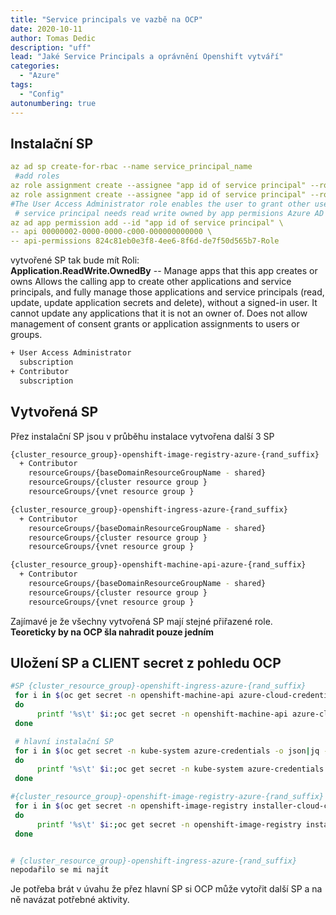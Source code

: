 ```yaml
---
title: "Service principals ve vazbě na OCP"
date: 2020-10-11
author: Tomas Dedic
description: "uff"
lead: "Jaké Service Principals a oprávnění Openshift vytváří"
categories:
  - "Azure"
tags:
  - "Config"
autonumbering: true
---
```


## Instalační SP
```yaml
az ad sp create-for-rbac --name service_principal_name
 #add roles
az role assignment create --assignee "app id of service principal" --role Contributor --output none
az role assignment create --assignee "app id of service principal" --role "User Access Administrator" --output none
#The User Access Administrator role enables the user to grant other users access to Azure resources
 # service principal needs read write owned by app permisions Azure AD graph
az ad app permission add --id "app id of service principal" \
-- api 00000002-0000-0000-c000-000000000000 \
-- api-permissions 824c81eb0e3f8-4ee6-8f6d-de7f50d565b7-Role
```

vytvořené SP tak bude mít Roli:  
**Application.ReadWrite.OwnedBy** --	Manage apps that this app creates or owns	Allows the calling app to create other applications and service principals, and fully manage those applications and service principals (read, update, update application secrets and delete), without a signed-in user. It cannot update any applications that it is not an owner of. Does not allow management of consent grants or application assignments to users or groups.
```sh
+ User Access Administrator
  subscription
+ Contributor
  subscription
```
## Vytvořená SP
Přez instalační SP jsou v průběhu instalace vytvořena další 3 SP

```sh
{cluster_resource_group}-openshift-image-registry-azure-{rand_suffix}
  + Contributor
    resourceGroups/{baseDomainResourceGroupName - shared}
    resourceGroups/{cluster resource group }
    resourceGroups/{vnet resource group }

{cluster_resource_group}-openshift-ingress-azure-{rand_suffix}
  + Contributor
    resourceGroups/{baseDomainResourceGroupName - shared}
    resourceGroups/{cluster resource group }
    resourceGroups/{vnet resource group }

{cluster_resource_group}-openshift-machine-api-azure-{rand_suffix}
  + Contributor
    resourceGroups/{baseDomainResourceGroupName - shared}
    resourceGroups/{cluster resource group }
    resourceGroups/{vnet resource group }
```

Zajímavé je že všechny vytvořená SP mají stejné přiřazené role.  
**Teoreticky by na OCP šla nahradit pouze jedním**

## Uložení SP a CLIENT secret z pohledu OCP
```sh
#SP {cluster_resource_group}-openshift-ingress-azure-{rand_suffix}
 for i in $(oc get secret -n openshift-machine-api azure-cloud-credentials -o json|jq -r '.data |keys []')
 do
      printf '%s\t' $i:;oc get secret -n openshift-machine-api azure-cloud-credentials -o json|jq -r ".data.$i"|base64 -d;printf '\n'
 done 

 # hlavní instalační SP
 for i in $(oc get secret -n kube-system azure-credentials -o json|jq -r '.data |keys []')
 do
      printf '%s\t' $i:;oc get secret -n kube-system azure-credentials -o json|jq -r ".data.$i"|base64 -d;printf '\n'
 done 

#{cluster_resource_group}-openshift-image-registry-azure-{rand_suffix}
 for i in $(oc get secret -n openshift-image-registry installer-cloud-credentials  -o json|jq -r '.data |keys []')
 do
      printf '%s\t' $i:;oc get secret -n openshift-image-registry installer-cloud-credentials -o json|jq -r ".data.$i"|base64 -d;printf '\n'
 done 


# {cluster_resource_group}-openshift-ingress-azure-{rand_suffix}
nepodařilo se mi najít
```
Je potřeba brát v úvahu že přez hlavní SP si OCP může vytořit další SP a na ně navázat potřebné aktivity.
